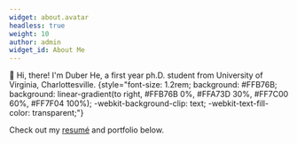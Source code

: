 ```yaml
---
widget: about.avatar
headless: true
weight: 10
author: admin
widget_id: About Me
---
```

👋 Hi, there! I'm Duber He, a first year ph.D. student from University of Virginia, Charlottesville.
{style="font-size: 1.2rem; background: #FFB76B; background: linear-gradient(to right, #FFB76B 0%, #FFA73D 30%, #FF7C00 60%, #FF7F04 100%); -webkit-background-clip: text; -webkit-text-fill-color: transparent;"}

Check out my [resumé](/about/) and portfolio below.